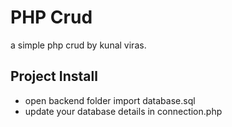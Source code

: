 # PHP Crud 

a simple php crud by kunal viras.

## Project Install

- open backend folder import database.sql
- update your database details in connection.php


